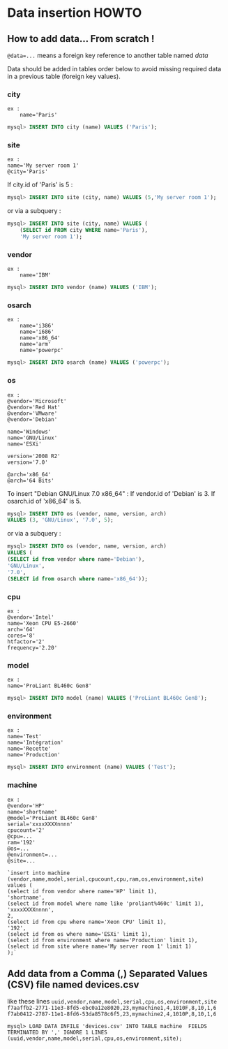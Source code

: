 # Data insertion HOWTO

## How to add data... From scratch !

`@data=...` means a foreign key reference to another table named _data_

Data should be added in tables order below to avoid missing required data in a
previous table (foreign key values).

### city
	ex :
		name='Paris'

```SQL
mysql> INSERT INTO city (name) VALUES ('Paris');
```

### site
	ex :
	name='My server room 1'
	@city='Paris'

If city.id of 'Paris' is 5 :
```SQL
mysql> INSERT INTO site (city, name) VALUES (5,'My server room 1');
```
or via a subquery :
```SQL
mysql> INSERT INTO site (city, name) VALUES (
	(SELECT id FROM city WHERE name='Paris'),
	'My server room 1');
```

### vendor
	ex :
		name='IBM'

```SQL
mysql> INSERT INTO vendor (name) VALUES ('IBM');
```

### osarch
	ex :
		name='i386'
		name='i686'
		name='x86_64'
		name='arm'
		name='powerpc'

```SQL
mysql> INSERT INTO osarch (name) VALUES ('powerpc');
```

### os
	ex :
	@vendor='Microsoft'
	@vendor='Red Hat'
	@vendor='VMware'
	@vendor='Debian'

	name='Windows'
	name='GNU/Linux'
	name='ESXi'

	version='2008 R2'
	version='7.0'

	@arch='x86_64'
	@arch='64 Bits'

To insert "Debian GNU/Linux 7.0 x86_64" :
If vendor.id of 'Debian' is 3.
If osarch.id of 'x86_64' is 5.

```SQL
mysql> INSERT INTO os (vendor, name, version, arch)
VALUES (3, 'GNU/Linux', '7.0', 5);
```
or via a subquery :
```SQL
mysql> INSERT INTO os (vendor, name, version, arch)
VALUES (
(SELECT id from vendor where name='Debian'),
'GNU/Linux',
'7.0',
(SELECT id from osarch where name='x86_64'));
```

### cpu
	ex :
	@vendor='Intel'
	name='Xeon CPU E5-2660'
	arch='64'
	cores='8'
	htfactor='2'
	frequency='2.20'

### model
	ex :
	name='ProLiant BL460c Gen8'

```SQL
mysql> INSERT INTO model (name) VALUES ('ProLiant BL460c Gen8');
```

### environment
	ex :
	name='Test'
	name='Intégration'
	name='Recette'
	name='Production'

```SQL
mysql> INSERT INTO environment (name) VALUES ('Test');
```

### machine
	ex :
	@vendor='HP'
	name='shortname'
	@model='ProLiant BL460c Gen8'
	serial='xxxxXXXXnnnn'
	cpucount='2'
	@cpu=...
	ram='192'
	@os=...
	@environment=...
	@site=...

	`insert into machine
	(vendor,name,model,serial,cpucount,cpu,ram,os,environment,site)
	values (
	(select id from vendor where name='HP' limit 1),
	'shortname',
	(select id from model where name like 'proliant%460c' limit	1),
	'xxxxXXXXnnnn',
	2,
	(select id from cpu where name='Xeon CPU' limit 1),
	'192',
	(select id from os where name='ESXi' limit 1),
	(select id from environment where name='Production' limit 1),
	(select id from site where name='My server room 1' limit 1)
	);`

## Add data from a Comma (,) Separated Values (CSV) file named devices.csv
like these lines
`uuid,vendor,name,model,serial,cpu,os,environment,site
f7aaffb2-2771-11e3-8fd5-ebc0a12e8020,23,mymachine1,4,1010F,8,10,1,6
f7ab0412-2787-11e1-8fd6-53da8578c6f5,23,mymachine2,4,1010P,8,10,1,6`

`mysql> LOAD DATA INFILE 'devices.csv'
INTO TABLE machine 
FIELDS TERMINATED BY ','
IGNORE 1 LINES
(uuid,vendor,name,model,serial,cpu,os,environment,site);`
